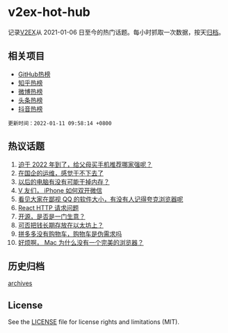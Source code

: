 # v2ex-hot-hub

 记录[V2EX](https://www.v2ex.com/)从 2021-01-06 日至今的热门话题。每小时抓取一次数据，按天[归档](archives)。
 
 ## 相关项目

- [GitHub热榜](https://github.com/snaildev/github-hot-hub)
- [知乎热榜](https://github.com/snaildev/zhihu-hot-hub)
- [微博热榜](https://github.com/snaildev/weibo-hot-hub)
- [头条热榜](https://github.com/snaildev/toutiao-hot-hub)
- [抖音热榜](https://github.com/snaildev/douyin-hot-hub)


 `更新时间：2022-01-11 09:58:14 +0800`

## 热议话题

1. [迫于 2022 年到了，给父母买手机推荐哪家强呢？](https://www.v2ex.com/t/827237)
1. [在国企的运维，感觉干不下去了](https://www.v2ex.com/t/827241)
1. [以后的电脑有没有可能干掉内存？](https://www.v2ex.com/t/827298)
1. [V 友们， iPhone 如何双开微信](https://www.v2ex.com/t/827238)
1. [看见大家在鄙视 QQ 的软件大小，有没有人记得夸克浏览器呢](https://www.v2ex.com/t/827235)
1. [React HTTP 请求问题](https://www.v2ex.com/t/827424)
1. [开源，是否是一门生意？](https://www.v2ex.com/t/827256)
1. [可否把钱长期存放在以太坊上？](https://www.v2ex.com/t/827392)
1. [拼多多没有购物车，购物车是伪需求吗](https://www.v2ex.com/t/827246)
1. [好烦啊， Mac 为什么没有一个完美的浏览器？](https://www.v2ex.com/t/827395)

## 历史归档

[archives](archives)

## License

See the [LICENSE](LICENSE) file for license rights and limitations (MIT).
